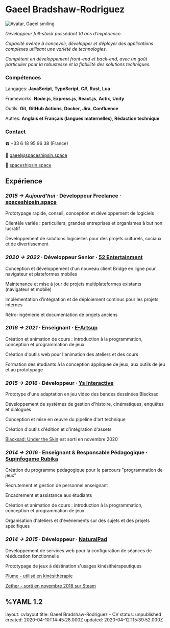 <h1> Gaeel Bradshaw-Rodriguez </h1>
<div class="head">
<div><img id="avatar" src="/images/avatar-coffee.png" alt="Avatar, Gaeel smiling"></div>
<div class="intro">

*Développeur full-stack possédant 10 ans d'expérience.*

*Capacité avérée à concevoir, développer et déployer des applications complexes utilisant une variété de technologies.*

*Compétent en développement front-end et back-end, avec un goût particulier pour la robustesse et la fiablilité des solutions techniques.*
</div>
</div>

<p class="spacer"></p>

<div class="head">

<div class="contacth">

<h3> Compétences </h3>

Langages: **JavaScript**, **TypeScript**, **C#**, **Rust**, **Lua**

Frameworks: **Node.js**, **Express.js**, **React.js**, **Actix**, **Unity**

Outils: **Git**, **GitHub Actions**, **Docker**, **Jira**, **Confluence**

Autres: **Anglais et Français (langues maternelles)**, **Rédaction&nbsp;technique**
</div>

<div class="contacth">

<h3> Contact </h3>

☎️ +33 6 18 95 96 38 (France)   

💌 <a href="mailto:gaeel@spaceshipsin.space">gaeel@spaceshipsin.space</a>   

🚀 <a href="/">spaceshipsin.space</a>  
</div>
</div>

<p class="spacer"></p>

## Expérience

### *2015 -> Aujourd'hui* · Développeur Freelance · [**spaceshipsin.space**](https://spaceshipsin.space/)

Prototypage rapide, conseil, conception et développement de logiciels

Clientèle variée : particuliers, grandes entreprises et organismes à but non lucratif

Développement de solutions logicielles pour des projets culturels, sociaux et de divertissement


### *2020 -> 2022* · Développeur Senior · [**52 Entertainment**](https://www.52-entertainment.com/)

Conception et développement d'un nouveau client Bridge en ligne pour navigateur et plateformes mobiles

Maintenance et mise à jour de projets multiplateformes existants (navigateur et mobile)

Implémentation d'intégration et de déploiement continus pour les projets internes

Rétro-ingénierie et documentation de projets anciens


### *2016 -> 2021* · Enseignant · [**E-Artsup**](https://www.e-artsup.net/ecole-graphisme-design-infographie-lille.aspx)

Création et animation de cours : introduction à la programmation, conception et programmation de jeux

Création d'outils web pour l'animation des ateliers et des cours

Formation des étudiants à la conception appliquée de jeux, aux outils de jeu et au prototypage


### *2015 -> 2016* · Développeur · [**Ys Interactive**](http://studioysinteractive.com/)

Prototype d'une adaptation en jeu vidéo des bandes dessinées Blacksad

Développement de systèmes de gestion d'histoire, cinématiques, enquêtes et dialogues

Conception et mise en œuvre du pipeline d'art technique

Création d'outils d'édition et d'intégration d'assets

[Blacksad: Under the Skin](https://www.mobygames.com/game/windows/blacksad-under-the-skin) est sorti en novembre 2020


### *2014 -> 2016* · Enseignant & Responsable Pédagogique · [**Supinfogame Rubika**](https://rubika-edu.com/)

Création du programme pédagogique pour le parcours "programmation de jeux"

Recrutement et gestion de personnel enseignant

Encadrement et assistance aux étudiants

Création et animation de cours : introduction à la programmation, conception et programmation de jeux

Organisation d'ateliers et d'événements sur des sujets et des projets spécifiques


### *2014 -> 2015* · Développeur · [**NaturalPad**](http://www.naturalpad.fr/en/)

Développement de services web pour la configuration de séances de rééducation fonctionnelle

Prototypage de jeux à déstination s'usages kinésithérapeutiques

[Plume - utilisé en kinésithérapie]((https://www.youtube.com/watch?v=hfr0D9UwcJg))

[Zether - sorti en novembre 2018 sur Steam](https://store.steampowered.com/app/924830/Zether/)

<!-- <p class="spacer break"></p>

## Freelance Work

### *2017* · Developer · [**Paper Sail**](https://papersail.lab.arte.tv/) (Ex Nihilo, NFB & ARTE)

Developed a multiplayer mini-game for **ARTE**'s **Very Very Short** project

Implemented a drop-in, drop-out massively multiplayer system running in browser with Node.js backend

Built procedural generators for world and fauna animations


### *2016 -> 2017* · Developer · [**Zero Impunity**](https://zeroimpunity.com/?lang=en) (a_BAHN)

Developed a virtual street march representing online petition signatures as joining marchers

Built an intermediary API for memoized, secure, and quick access to Change.org API data

Created a WebGL app displaying petitioners as a large crowd, each with a unique appearance and the ability to display their petition message


### *2014* · Developer · **AXA Blocks** (Assurances AXA)

Ported a large screen puzzle game for trade shows and events to function on Microsoft PixelSense

Created tools for the art team to seamlessly integrate new assets -->


%YAML 1.2
---
layout: cvlayout
title: Gaeel Bradshaw-Rodriguez - CV
status: unpublished
created: 2020-04-10T14:45:28.000Z
updated: 2020-04-12T15:39:52.000Z
